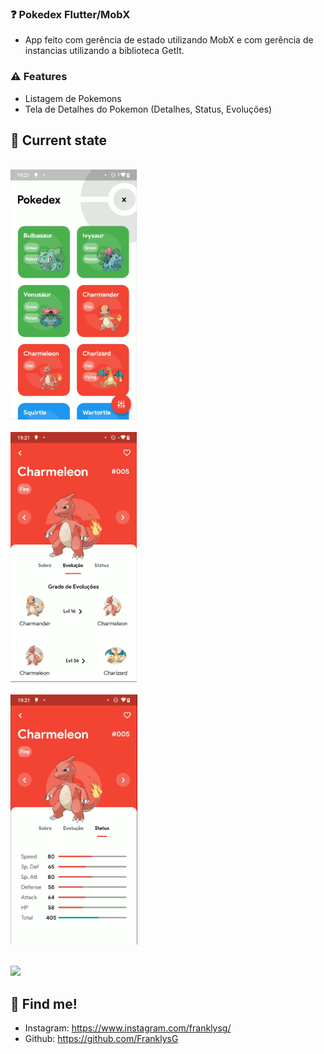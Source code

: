 ### ❓ Pokedex Flutter/MobX

- App feito com gerência de estado utilizando MobX e com gerência de instancias utilizando a biblioteca GetIt.
### ⚠️ Features

- Listagem de Pokemons
- Tela de Detalhes do Pokemon (Detalhes, Status, Evoluções)
## 📱 Current state

<p align="left">
<code>
<img src="assets/readme/screenshot-01.png" height="400px">
</code>
<code>
<img src="assets/readme/screenshot-03.png" height="400px">
</code>
<code>
<img src="assets/readme/screenshot-04.png" height="400px">
</code>
</p>
<p align="left">
<code>
<img src="assets/readme/screenshot-05.png" height="400px">
</code>
</p>

## 📌 Find me!
<!-- - Linkedin: https://www.linkedin.com/in/FranklysG19/ -->
- Instagram: https://www.instagram.com/franklysg/
- Github: https://github.com/FranklysG